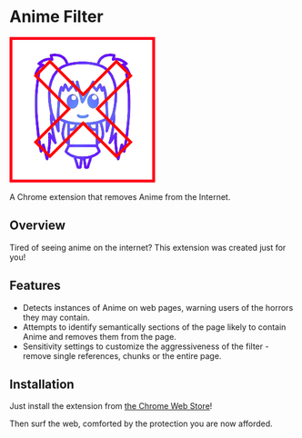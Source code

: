 Anime Filter
================================

![](logo.png)

A Chrome extension that removes Anime from the Internet.


Overview
--------------------------
Tired of seeing anime on the internet? This extension was created just for you!


Features
--------------------------

* Detects instances of Anime on web pages, warning users of the horrors they may contain.
* Attempts to identify semantically sections of the page likely to contain Anime and removes them from the page.
* Sensitivity settings to customize the aggressiveness of the filter - remove single references, chunks or the entire page.


Installation
--------------------------

Just install the extension from [the Chrome Web
Store](https://chrome.google.com/webstore/detail/lhondapiaknegjpellpodegmeonigjic)!

Then surf the web, comforted by the protection you are now afforded.

